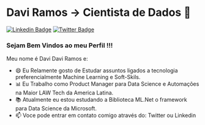 # Davi Ramos -> Cientista de Dados 👋

<!--
**DaviRamos/DaviRamos** is a ✨ _special_ ✨ repository because its `README.md` (this file) appears on your GitHub profile.

Here are some ideas to get you started:

- 🔭 I’m currently working on ...
- 🌱 I’m currently learning ...
- 👯 I’m looking to collaborate on ...
- 🤔 I’m looking for help with ...
- 💬 Ask me about ...
- 📫 How to reach me: ...
- 😄 Pronouns: ...
- ⚡ Fun fact: ...

[![Youtube Badge](https://img.shields.io/badge/-YouTube-c1DA1F2?style=flat-square&logo=YouTube&logoColor=white&link=https://www.youtube.com/user/marcelorde391/)](https://www.youtube.com/user/marcelorde391/)
-->


[![Linkedin Badge](https://img.shields.io/badge/-LinkedIn-blue?style=flat-square&logo=Linkedin&logoColor=white&link=https://www.linkedin.com/in/davi-ramos/)](https://www.linkedin.com/in/davi-ramos/)
[![Twitter Badge](https://img.shields.io/badge/-Twitter--c1DA1F2?style=flat-square&logo=Twitter&logoColor=white&link=https://twitter.com/Daviinfo/)](https://twitter.com/Daviinfo/)



### Sejam Bem Vindos ao meu Perfil !!!

Meu nome é Davi Davi Ramos e:

 - 😄 Eu Relamente gosto de Estudar assuntos ligados a tecnologia preferencialmente Machine Learning e Soft-Skils.
 - 📊 Eu Trabalho como Product Manager para Data Science e Automações na Maior LAW Tech da America Latina.
 - 📚 Atualmente eu estou estudando a Biblioteca ML.Net o framework para Data Science da Microsoft.
 - 📫 Voce pode entrar em contato comigo através do: Twitter ou Linkedin
